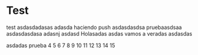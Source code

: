 # Test
test
asdasdadasas
adasda haciendo push
asdasdasdsa
pruebaasdsaa
asdasdasdasa
adasnj
asdasd
Holasadas
asdas vamos a veradas
asdasdas


asdadas
prueba 4
5
6
7
8
9
10
11
12
13
14
15